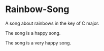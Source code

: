 # Rainbow-Song

A song about rainbows in the key of C major.

The song is a happy song.

The song is a very happy song.
